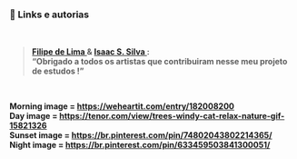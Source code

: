 
### <b> 🔗 Links e autorias

</br>

> <a href="https://github.com/filipelimavaz"><b> Filipe de Lima </b></a>
> &
> <a href="https://github.com/IsaacGSS"><b> Isaac S. Silva </b></a> :
> </br>
> <q>Obrigado a todos os artistas que contribuiram nesse meu projeto de estudos !</q>


</br>

Morning image = https://weheartit.com/entry/182008200</br>
Day image = https://tenor.com/view/trees-windy-cat-relax-nature-gif-15821326</br>
Sunset image = https://br.pinterest.com/pin/74802043802214365/</br>
Night image = https://br.pinterest.com/pin/633459503841300051/</br>
